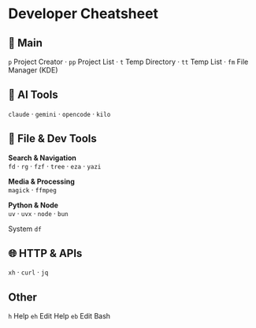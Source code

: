 # Developer Cheatsheet

## 🚀 Main

`p` Project Creator · `pp` Project List · `t` Temp Directory · `tt` Temp List · `fm` File Manager (KDE)

## 🤖 AI Tools

`claude` · `gemini` · `opencode` · `kilo`

## 📁 File & Dev Tools

**Search & Navigation**  
`fd` · `rg` · `fzf` · `tree` · `eza` · `yazi`

**Media & Processing**  
`magick` · `ffmpeg`

**Python & Node**  
`uv` · `uvx` · `node` · `bun`

System
`df`

## 🌐 HTTP & APIs

`xh` · `curl` · `jq`

## Other

`h` Help `eh` Edit Help `eb` Edit Bash
